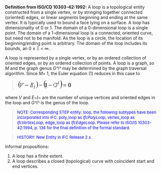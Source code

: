 ﻿**Definition from ISO/CD 10303-42:1992:** A loop is a topological entity constructed from a single vertex, or by stringing together connected (oriented) edges, or linear segments beginning and ending at the same vertex. It is typically used to bound a face lying on a surface. A loop has dimensionality of 0 or 1. The domain of a 0-dimensional loop is a single point. The domain of a 1-dimensional loop is a connected, oriented curve, but need not to be manifold. As the loop is a circle, the location of its beginning/ending point is arbitrary. The domain of the loop includes its bounds, an 0 &le; &Xi; &lt; &infin;.

A loop is represented by a single vertex, or by an ordered collection of oriented edges, or by an ordered collection of points. A loop is a graph, so _M_ and the graph genus _G^l^_ may be determined by the graph traversal algorithm. Since _M_= 1, the Euler equation (1) reduces in this case to

> ![Image](../../../../../../figures/ifcloop-math1.gif)

where _V_ and _E~l~_ are the number of unique vertices and oriented edges in the loop and _G^l^_ is the genus of the loop.

> <font color="#0000FF" size="-1">NOTE: Corresponding STEP
		entity: loop, the following subtypes have been incorporated into IFC: poly_loop
		as <i>IfcPolyLoop</i>, vertex_loop as <i>IfcVertexLoop</i>, edge_loop as
		<i>IfcEdgeLoop</i>. Please refer to ISO/IS 10303-42:1994, p. 136 for the final
		definition of the formal standard.</font>

> <font color="#0000FF" size="-1">HISTORY: New Entity in IFC Release
		  2.x. </font>
>

Informal propositions:

1. A loop has a finite extent.
2. A loop describes a closed (topological) curve with coincident start and end vertices.

